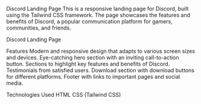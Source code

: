 Discord Landing Page
This is a responsive landing page for Discord, built using the Tailwind CSS framework. The page showcases the features and benefits of Discord, a popular communication platform for gamers, communities, and friends.

Discord Landing Page

Features
Modern and responsive design that adapts to various screen sizes and devices.
Eye-catching hero section with an inviting call-to-action button.
Sections to highlight key features and benefits of Discord.
Testimonials from satisfied users.
Download section with download buttons for different platforms.
Footer with links to important pages and social media.

Technologies Used
HTML
CSS (Tailwind CSS)